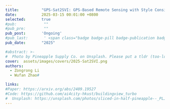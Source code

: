 ```yaml
---
title:          "GPS-Sat2SVI: GPS-Based Remote Sensing with Style Consistency for Street View Image Generation"
date:           2025-03-15 00:01:00 +0800
selected:       true
#pub:            ""
#pub_pre:        ""
pub_post:       'Ongoing'
#pub_last:       ' <span class="badge badge-pill badge-publication badge-success">Spotlight</span>'
pub_date:       "2025"

#abstract: >-
#  Photo by Pineapple Supply Co. on Unsplash. Please put a tldr (too-long-didnt-read, 1~2 sentences) of your publication here. It is not recommended to put the actual abstract here because it is usually too long to fit in. $\LaTeX$ is supported. $a=b+c$.
cover:  assets/images/covers/2025-Sat2SVI.png
authors:
  - Zongrong Li
  - Wufan Zhao#

links:
#Paper: https://arxiv.org/abs/2409.19527
#Code: https://github.com/ai4city-hkust/buildingview_turbo
#  Unsplash: https://unsplash.com/photos/sliced-in-half-pineapple--_PLJZmHZzk
---
```

